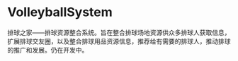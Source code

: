 # VolleyballSystem
排球之家——排球资源整合系统。旨在整合排球场地资源供众多排球人获取信息，扩展排球交友圈，以及整合排球用品资源信息，推荐给有需要的排球人，推动排球的推广和发展。仍在开发中。
